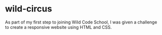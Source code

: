 # wild-circus
As part of my first step to joining Wild Code School, I was given a challenge to create a responsive website using HTML and CSS.
